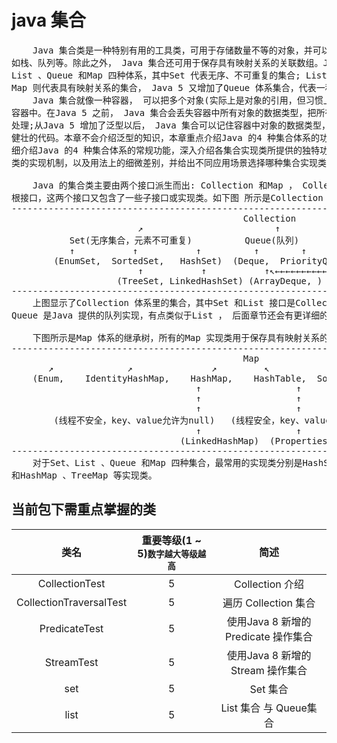 # java 集合

<pre>
    Java 集合类是一种特别有用的工具类，可用于存储数量不等的对象，并可以实现常用的数据结构，
如栈、队列等。除此之外， Java 集合还可用于保存具有映射关系的关联数组。Java 集合大致可分为Set、
List 、Queue 和Map 四种体系，其中Set 代表无序、不可重复的集合; List 代表有序、重复的集合;而
Map 则代表具有映射关系的集合， Java 5 又增加了Queue 体系集合，代表一种队列集合实现。
    Java 集合就像一种容器， 可以把多个对象(实际上是对象的引用，但习惯上都称对象) "丢进"该
容器中。在Java 5 之前， Java 集合会丢失容器中所有对象的数据类型，把所有对象都当成Object 类型
处理;从Java 5 增加了泛型以后， Java 集合可以记住容器中对象的数据类型，从而可以编写出更简洁、
健壮的代码。本章不会介绍泛型的知识，本章重点介绍Java 的4 种集合体系的功能和用法。本章将详
细介绍Java 的4 种集合体系的常规功能，深入介绍各集合实现类所提供的独特功能，深入分析各实现
类的实现机制，以及用法上的细微差别，并给出不同应用场景选择哪种集合实现类的建议。

    Java 的集合类主要由两个接口派生而出: Collection 和Map ， Collection 和Map 是Java 集合框架的
根接口，这两个接口又包含了一些子接口或实现类。如下图 所示是Collection 接口、子接口及其实现类的继承树。
----------------------------------------------------------------------------------------------
                                            Collection
                        ↗                         ↑                          ↖
           Set(无序集合，元素不可重复)          Queue(队列)              List(有序集合，元素可重复)
           ↑           ↑           ↑          ↑        ↑              ↑      ↑         ↑
        (EnumSet,  SortedSet,   HashSet)  (Deque,  PriorityQueue)     ↑(ArrayList, Vector)
                        ↑           ↑           ↑↖←←←←←←←←←←←←←←←←←   ↑                ↑
                    (TreeSet, LinkedHashSet) (ArrayDeque, )    (LinkedList)         (Stack)
----------------------------------------------------------------------------------------------
    上图显示了Collection 体系里的集合，其中Set 和List 接口是Collection 接口派生的两个子接口，它们分别代表了无序集合和有序集合;
Queue 是Java 提供的队列实现，有点类似于List ， 后面章节还会有更详细的介绍，此处不再赘述。

    下图所示是Map 体系的继承树，所有的Map 实现类用于保存具有映射关系的数据( 也就是前面介绍的关联数组)。
----------------------------------------------------------------------------------------------
                                            Map
       ↗              ↗               ↗         ↖           ↖           ↖
    (Enum,    IdentityHashMap,    HashMap,    HashTable,  SortedMap,  WeakHashMap)
                                   ↑                  ↑         ↑
                                   ↑                  ↑     (TreeMap)
                                   ↑                  ↑
        (线程不安全，key、value允许为null)   (线程安全，key、value不能为null)
                                   ↑                  ↑
                                (LinkedHashMap)  (Properties)
----------------------------------------------------------------------------------------------
    对于Set、List 、Queue 和Map 四种集合，最常用的实现类分别是HashSet、TreeSet 、ArrayList 、ArrayDeque 、LinkedList 
和HashMap 、TreeMap 等实现类。
</pre>

## 当前包下需重点掌握的类
| 类名 | 重要等级(1 ~ 5)<small>数字越大等级越高</small> | 简述 |
|:----:|:----:|:----:|
| CollectionTest | 5 | Collection 介绍 |
| CollectionTraversalTest | 5 | 遍历 Collection 集合 |
| PredicateTest | 5 | 使用Java 8 新增的Predicate 操作集合 |
| StreamTest | 5 | 使用Java 8 新增的Stream 操作集合 |
| set | 5 | Set 集合 |
| list | 5 | List 集合 与 Queue集合 |